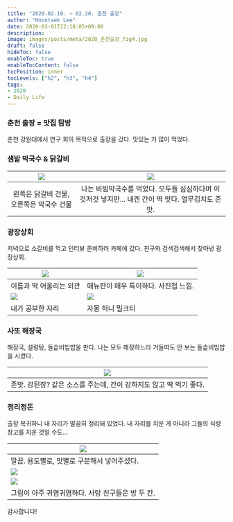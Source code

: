 ```yaml
---
title: "2020.02.19. ~ 02.20. 춘천 출장"
author: "Hoontaek Lee"
date: 2020-03-01T22:18:05+09:00
description:
image: images/posts/meta/2020_춘천출장_fig4.jpg
draft: false
hideToc: false
enableToc: true
enableTocContent: false
tocPosition: inner
tocLevels: ["h2", "h3", "h4"]
tags:
- 2020
- Daily Life
---
```




### 춘천 출장 = 맛집 탐방

춘천 강원대에서 연구 회의 목적으로 출장을 갔다. 맛있는 거 많이 먹었다.



### 샘밭 막국수 & 닭갈비

| ![](/en/posts/20200219_춘천출장/2020_춘천출장_fig1.jpg) |   ![](/en/posts/20200219_춘천출장/2020_춘천출장_fig2.jpg)    |
| :-----------------------------------------------------: | :----------------------------------------------------------: |
|        왼쪽은 닭갈비 건물, 오른쪽은 막국수 건물         | 나는 비빔막국수를 먹었다. 모두들 심심하다며 이것저것 넣지만... 내겐 간이 딱 맛다. 열무김치도 존맛. |



### 광장상회

저녁으로 소갈비를 먹고 인터뷰 준비하러 카페에 갔다. 친구와 검색검색해서 찾아낸 광장상회.

| ![](/en/posts/20200219_춘천출장/2020_춘천출장_fig9.jpg) | ![](/en/posts/20200219_춘천출장/2020_춘천출장_fig10.jpg) |
| ------------------------------------------------------- | -------------------------------------------------------- |
| 이름과 딱 어울리는 외관                                 | 매뉴판이 매우 특이하다. 사진첩 느낌.                     |
| ![](/en/posts/20200219_춘천출장/2020_춘천출장_fig3.jpg) | ![](/en/posts/20200219_춘천출장/2020_춘천출장_fig4.jpg)  |
| 내가 공부한 자리                                        | 자몽 허니 밀크티                                         |



### 사또 해장국

해장국, 설렁탕, 돌솥비빔밥을 판다. 나는 모두 해장하느라 거들떠도 안 보는 돌솥비빔밥을 시켰다.

| ![](/en/posts/20200219_춘천출장/2020_춘천출장_fig5.jpg)      |
| ------------------------------------------------------------ |
| 존맛. 강된장? 같은 소스를 주는데, 간이 강하지도 않고 딱 먹기 좋다. |



### 정리정돈

출장 복귀하니 내 자리가 말끔히 정리돼 있었다. 내 자리를 치운 게 아니라 그들의 식량창고를 치운 것일 수도... 

| ![](/en/posts/20200219_춘천출장/2020_춘천출장_fig6.jpg) |
| ------------------------------------------------------- |
| 말끔. 용도별로, 맛별로 구분해서 넣어주셨다.             |
| ![](/en/posts/20200219_춘천출장/2020_춘천출장_fig8.jpg) |
| ![](/en/posts/20200219_춘천출장/2020_춘천출장_fig7.jpg) |
| 그림이 아주 귀염귀염하다. 사탕 친구들은 방 두 칸.       |

감사합니다!